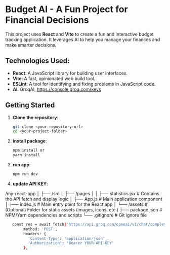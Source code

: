 # Budget AI - A Fun Project for Financial Decisions

This project uses **React** and **Vite** to create a fun and interactive budget tracking application. It leverages AI to help you manage your finances and make smarter decisions.

## Technologies Used:
- **React**: A JavaScript library for building user interfaces.
- **Vite**: A fast, opinionated web build tool.
- **ESLint**: A tool for identifying and fixing problems in JavaScript code.
- **AI**: GroqAI, https://console.groq.com/keys
  
## Getting Started

1. **Clone the repository**:

   ```bash
   git clone <your-repository-url>
   cd <your-project-folder>
   
2. **install package**:
   
      ```bash
   npm install or
   yarn install

2. **run app**:
   
      ```bash
   npm run dev

3. **update API KEY**:
   
/my-react-app
│
├── /src
│   ├── /pages
│   │   ├── statistics.jsx   # Contains the API fetch and display logic
│   ├── App.js              # Main application component
│   ├── index.js            # Main entry point for the React app
│   └── /assets             # (Optional) Folder for static assets (images, icons, etc.)
├── package.json            # NPM/Yarn dependencies and scripts
└── .gitignore              # Git ignore file

```bash
   const res = await fetch('https://api.groq.com/openai/v1/chat/completions', {
        method: 'POST',
        headers: {
          'Content-Type': 'application/json',
          'Authorization': 'Bearer YOUR-API-KEY'
        },

